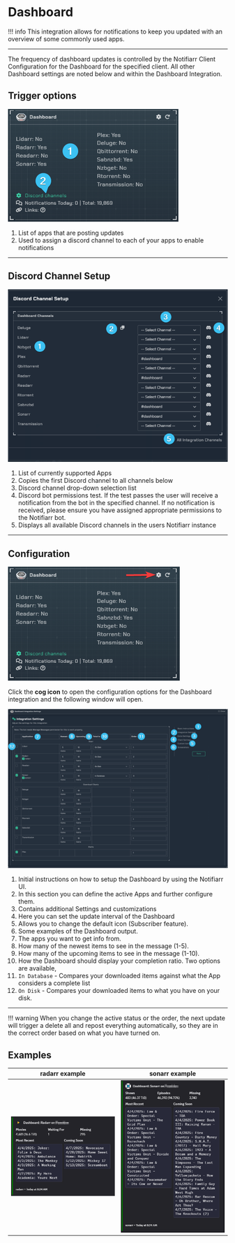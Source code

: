 # Dashboard

!!! info
     This integration allows for notifications to keep you updated with an overview of some commonly used apps.

---

The frequency of dashboard updates is controlled by the Notifiarr Client Configuration for the Dashboard for the specified client. All other Dashboard settings are noted below and within the Dashboard Integration.

## Trigger options

![trigger_channels_new.png](../../assets/screenshots/integrations/dashboard/trigger_channels_new.png)

1. List of apps that are posting updates
2. Used to assign a discord channel to each of your apps to enable notifications

---

## Discord Channel Setup

![discord_channel_setup_new.png](../../assets/screenshots/integrations/dashboard/discord_channel_setup_new.png)

1. List of currently supported Apps
1. Copies the first Discord channel to all channels below
1. Discord channel drop-down selection list
1. Discord bot permissions test. If the test passes the user will receive a notification from the bot in the specified channel. If no notification is received, please ensure you have assigned appropriate permissions to the Notifiarr bot.
1. Displays all available Discord channels in the users Notifiarr instance

---

## Configuration

![open_configuration_new.png](../../assets/screenshots/integrations/dashboard/open_configuration_new.png)

Click the **cog icon** to open the configuration options for the Dashboard integration and the following window will open.

![integration_settings.png](../../assets/screenshots/integrations/dashboard/integration_settings.png)

1. Initial instructions on how to setup the Dashboard by using the Notifiarr UI.
1. In this section you can define the active Apps and further configure them.
1. Contains additional Settings and customizations
1. Here you can set the update interval of the Dashboard
1. Allows you to change the default icon (Subscriber feature).
1. Some examples of the Dashboard output.
1. The apps you want to get info from.
1. How many of the newest items to see in the message (1-5).
1. How many of the upcoming items to see in the message (1-10).
1. How the Dashboard should display your completion ratio. Two options are available,
1. `In Database` - Compares your downloaded items against what the App considers a complete list
1. `On Disk` - Compares your downloaded items to what you have on your disk.

---

!!! warning
     When you change the active status or the order, the next update will trigger a delete all and repost everything automatically, so they are in the correct order based on what you have turned on.

## Examples

radarr example             |  sonarr example
:-------------------------:|:-------------------------:
![example-radarr.ping](../../assets/screenshots/integrations/dashboard/dashboard-example-radarr.png)  |  ![example-sonarr.png](../../assets/screenshots/integrations/dashboard/dashboard-example-sonarr.png)
